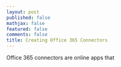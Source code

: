 ```yaml
---
layout: post
published: false
mathjax: false
featured: false
comments: false
title: Creating Office 365 Connectors
---
```

Office 365 connectors are online apps that 
